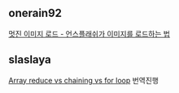 <h2>onerain92</h2><a href="https://www.notion.so/study66/Building-an-awesome-image-loading-experience-61a73b2180ec4c738d5d71c2a3eb034a#c1c52604f26b43ce8bc5481d38c0a846">멋진 이미지 로드 - 언스플래쉬가 이미지를 로드하는 법</a><h2>slaslaya</h2><a href="https://www.notion.so/study66/22-03-13-Array-reduce-vs-chaining-vs-for-loop-0b1f5b74e9664c8b8167a30b47debb65#5e59239754e948598aabc57003799d87">Array reduce vs chaining vs for loop</a> 번역진행